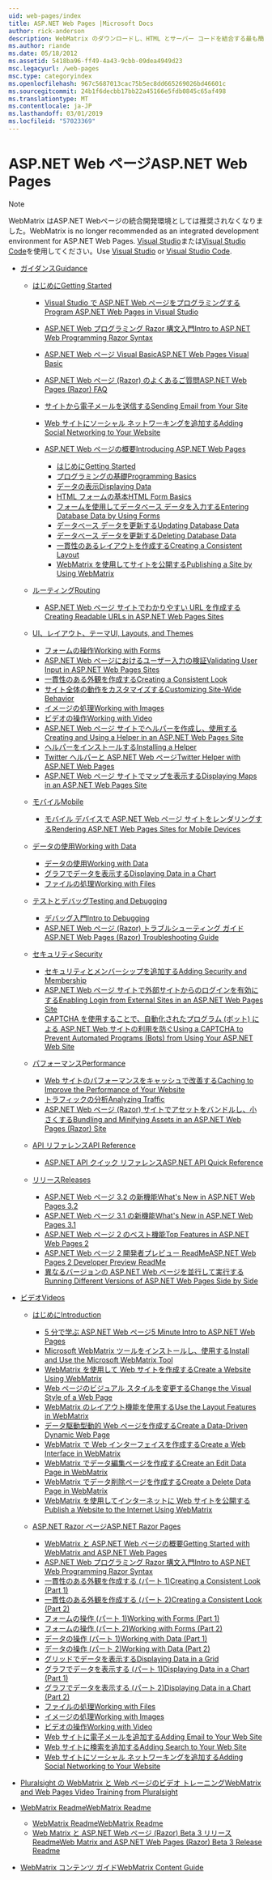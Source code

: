 ```yaml
---
uid: web-pages/index
title: ASP.NET Web Pages |Microsoft Docs
author: rick-anderson
description: WebMatrix のダウンロードし、HTML とサーバー コードを結合する最も簡単な方法で web ページをすばやく構築する方法について説明します。
ms.author: riande
ms.date: 05/18/2012
ms.assetid: 5418ba96-ff49-4a43-9cbb-09dea4949d23
msc.legacyurl: /web-pages
msc.type: categoryindex
ms.openlocfilehash: 967c5687013cac75b5ec8dd665269026bd46601c
ms.sourcegitcommit: 24b1f6decbb17bb22a45166e5fdb0845c65af498
ms.translationtype: MT
ms.contentlocale: ja-JP
ms.lasthandoff: 03/01/2019
ms.locfileid: "57023369"
---
```

<a name="aspnet-web-pages"></a><span data-ttu-id="777a8-103">ASP.NET Web ページ</span><span class="sxs-lookup"><span data-stu-id="777a8-103">ASP.NET Web Pages</span></span>
====================

> [!NOTE] 
> <span data-ttu-id="777a8-104">WebMatrix はASP.NET Webページの統合開発環境としては推奨されなくなりました。</span><span class="sxs-lookup"><span data-stu-id="777a8-104">WebMatrix is no longer recommended as an integrated development environment for ASP.NET Web Pages.</span></span> <span data-ttu-id="777a8-105">[Visual Studio](xref:aspnet/web-pages/overview/getting-started/program-asp-net-web-pages-in-visual-studio)または[Visual Studio Code](https://code.visualstudio.com/)を使用してください。</span><span class="sxs-lookup"><span data-stu-id="777a8-105">Use [Visual Studio](xref:aspnet/web-pages/overview/getting-started/program-asp-net-web-pages-in-visual-studio) or [Visual Studio Code](https://code.visualstudio.com/).</span></span>

- [<span data-ttu-id="777a8-106">ガイダンス</span><span class="sxs-lookup"><span data-stu-id="777a8-106">Guidance</span></span>](overview/index.md)

    - [<span data-ttu-id="777a8-107">はじめに</span><span class="sxs-lookup"><span data-stu-id="777a8-107">Getting Started</span></span>](overview/getting-started/index.md)

        - [<span data-ttu-id="777a8-108">Visual Studio で ASP.NET Web ページをプログラミングする</span><span class="sxs-lookup"><span data-stu-id="777a8-108">Program ASP.NET Web Pages in Visual Studio</span></span>](overview/getting-started/program-asp-net-web-pages-in-visual-studio.md)
        - [<span data-ttu-id="777a8-109">ASP.NET Web プログラミング Razor 構文入門</span><span class="sxs-lookup"><span data-stu-id="777a8-109">Intro to ASP.NET Web Programming Razor Syntax</span></span>](overview/getting-started/introducing-razor-syntax-c.md)
        - [<span data-ttu-id="777a8-110">ASP.NET Web ページ Visual Basic</span><span class="sxs-lookup"><span data-stu-id="777a8-110">ASP.NET Web Pages Visual Basic</span></span>](overview/getting-started/introducing-razor-syntax-vb.md)
        - [<span data-ttu-id="777a8-111">ASP.NET Web ページ (Razor) のよくあるご質問</span><span class="sxs-lookup"><span data-stu-id="777a8-111">ASP.NET Web Pages (Razor) FAQ</span></span>](overview/getting-started/aspnet-web-pages-razor-faq.md)
        - [<span data-ttu-id="777a8-112">サイトから電子メールを送信する</span><span class="sxs-lookup"><span data-stu-id="777a8-112">Sending Email from Your Site</span></span>](overview/getting-started/11-adding-email-to-your-web-site.md)
        - [<span data-ttu-id="777a8-113">Web サイトにソーシャル ネットワーキングを追加する</span><span class="sxs-lookup"><span data-stu-id="777a8-113">Adding Social Networking to Your Website</span></span>](overview/getting-started/13-adding-social-networking-to-your-web-site.md)
        - [<span data-ttu-id="777a8-114">ASP.NET Web ページの概要</span><span class="sxs-lookup"><span data-stu-id="777a8-114">Introducing ASP.NET Web Pages</span></span>](overview/getting-started/introducing-aspnet-web-pages-2/index.md)

            - [<span data-ttu-id="777a8-115">はじめに</span><span class="sxs-lookup"><span data-stu-id="777a8-115">Getting Started</span></span>](overview/getting-started/introducing-aspnet-web-pages-2/getting-started.md)
            - [<span data-ttu-id="777a8-116">プログラミングの基礎</span><span class="sxs-lookup"><span data-stu-id="777a8-116">Programming Basics</span></span>](overview/getting-started/introducing-aspnet-web-pages-2/intro-to-web-pages-programming.md)
            - [<span data-ttu-id="777a8-117">データの表示</span><span class="sxs-lookup"><span data-stu-id="777a8-117">Displaying Data</span></span>](overview/getting-started/introducing-aspnet-web-pages-2/displaying-data.md)
            - [<span data-ttu-id="777a8-118">HTML フォームの基本</span><span class="sxs-lookup"><span data-stu-id="777a8-118">HTML Form Basics</span></span>](overview/getting-started/introducing-aspnet-web-pages-2/form-basics.md)
            - [<span data-ttu-id="777a8-119">フォームを使用してデータベース データを入力する</span><span class="sxs-lookup"><span data-stu-id="777a8-119">Entering Database Data by Using Forms</span></span>](overview/getting-started/introducing-aspnet-web-pages-2/entering-data.md)
            - [<span data-ttu-id="777a8-120">データベース データを更新する</span><span class="sxs-lookup"><span data-stu-id="777a8-120">Updating Database Data</span></span>](overview/getting-started/introducing-aspnet-web-pages-2/updating-data.md)
            - [<span data-ttu-id="777a8-121">データベース データを更新する</span><span class="sxs-lookup"><span data-stu-id="777a8-121">Deleting Database Data</span></span>](overview/getting-started/introducing-aspnet-web-pages-2/deleting-data.md)
            - [<span data-ttu-id="777a8-122">一貫性のあるレイアウトを作成する</span><span class="sxs-lookup"><span data-stu-id="777a8-122">Creating a Consistent Layout</span></span>](overview/getting-started/introducing-aspnet-web-pages-2/layouts.md)
            - [<span data-ttu-id="777a8-123">WebMatrix を使用してサイトを公開する</span><span class="sxs-lookup"><span data-stu-id="777a8-123">Publishing a Site by Using WebMatrix</span></span>](overview/getting-started/introducing-aspnet-web-pages-2/publishing.md)
    - [<span data-ttu-id="777a8-124">ルーティング</span><span class="sxs-lookup"><span data-stu-id="777a8-124">Routing</span></span>](overview/routing/index.md)

        - [<span data-ttu-id="777a8-125">ASP.NET Web ページ サイトでわかりやすい URL を作成する</span><span class="sxs-lookup"><span data-stu-id="777a8-125">Creating Readable URLs in ASP.NET Web Pages Sites</span></span>](overview/routing/creating-readable-urls-in-aspnet-web-pages-sites.md)
    - [<span data-ttu-id="777a8-126">UI、レイアウト、テーマ</span><span class="sxs-lookup"><span data-stu-id="777a8-126">UI, Layouts, and Themes</span></span>](overview/ui-layouts-and-themes/index.md)

        - [<span data-ttu-id="777a8-127">フォームの操作</span><span class="sxs-lookup"><span data-stu-id="777a8-127">Working with Forms</span></span>](overview/ui-layouts-and-themes/4-working-with-forms.md)
        - [<span data-ttu-id="777a8-128">ASP.NET Web ページにおけるユーザー入力の検証</span><span class="sxs-lookup"><span data-stu-id="777a8-128">Validating User Input in ASP.NET Web Pages Sites</span></span>](overview/ui-layouts-and-themes/validating-user-input-in-aspnet-web-pages-sites.md)
        - [<span data-ttu-id="777a8-129">一貫性のある外観を作成する</span><span class="sxs-lookup"><span data-stu-id="777a8-129">Creating a Consistent Look</span></span>](overview/ui-layouts-and-themes/3-creating-a-consistent-look.md)
        - [<span data-ttu-id="777a8-130">サイト全体の動作をカスタマイズする</span><span class="sxs-lookup"><span data-stu-id="777a8-130">Customizing Site-Wide Behavior</span></span>](overview/ui-layouts-and-themes/18-customizing-site-wide-behavior.md)
        - [<span data-ttu-id="777a8-131">イメージの処理</span><span class="sxs-lookup"><span data-stu-id="777a8-131">Working with Images</span></span>](overview/ui-layouts-and-themes/9-working-with-images.md)
        - [<span data-ttu-id="777a8-132">ビデオの操作</span><span class="sxs-lookup"><span data-stu-id="777a8-132">Working with Video</span></span>](overview/ui-layouts-and-themes/10-working-with-video.md)
        - [<span data-ttu-id="777a8-133">ASP.NET Web ページ サイトでヘルパーを作成し、使用する</span><span class="sxs-lookup"><span data-stu-id="777a8-133">Creating and Using a Helper in an ASP.NET Web Pages Site</span></span>](overview/ui-layouts-and-themes/creating-and-using-a-helper-in-an-aspnet-web-pages-site.md)
        - [<span data-ttu-id="777a8-134">ヘルパーをインストールする</span><span class="sxs-lookup"><span data-stu-id="777a8-134">Installing a Helper</span></span>](overview/ui-layouts-and-themes/installing-helpers.md)
        - [<span data-ttu-id="777a8-135">Twitter ヘルパーと ASP.NET Web ページ</span><span class="sxs-lookup"><span data-stu-id="777a8-135">Twitter Helper with ASP.NET Web Pages</span></span>](overview/ui-layouts-and-themes/twitter-helper.md)
        - [<span data-ttu-id="777a8-136">ASP.NET Web ページ サイトでマップを表示する</span><span class="sxs-lookup"><span data-stu-id="777a8-136">Displaying Maps in an ASP.NET Web Pages Site</span></span>](overview/ui-layouts-and-themes/displaying-maps-in-an-aspnet-web-pages-site.md)
    - [<span data-ttu-id="777a8-137">モバイル</span><span class="sxs-lookup"><span data-stu-id="777a8-137">Mobile</span></span>](overview/mobile/index.md)

        - [<span data-ttu-id="777a8-138">モバイル デバイスで ASP.NET Web ページ サイトをレンダリングする</span><span class="sxs-lookup"><span data-stu-id="777a8-138">Rendering ASP.NET Web Pages Sites for Mobile Devices</span></span>](overview/mobile/rendering-aspnet-web-pages-sites-for-mobile-devices.md)
    - [<span data-ttu-id="777a8-139">データの使用</span><span class="sxs-lookup"><span data-stu-id="777a8-139">Working with Data</span></span>](overview/data/index.md)

        - [<span data-ttu-id="777a8-140">データの使用</span><span class="sxs-lookup"><span data-stu-id="777a8-140">Working with Data</span></span>](overview/data/5-working-with-data.md)
        - [<span data-ttu-id="777a8-141">グラフでデータを表示する</span><span class="sxs-lookup"><span data-stu-id="777a8-141">Displaying Data in a Chart</span></span>](overview/data/7-displaying-data-in-a-chart.md)
        - [<span data-ttu-id="777a8-142">ファイルの処理</span><span class="sxs-lookup"><span data-stu-id="777a8-142">Working with Files</span></span>](overview/data/working-with-files.md)
    - [<span data-ttu-id="777a8-143">テストとデバッグ</span><span class="sxs-lookup"><span data-stu-id="777a8-143">Testing and Debugging</span></span>](overview/testing-and-debugging/index.md)

        - [<span data-ttu-id="777a8-144">デバッグ入門</span><span class="sxs-lookup"><span data-stu-id="777a8-144">Intro to Debugging</span></span>](overview/testing-and-debugging/introduction-to-debugging.md)
        - [<span data-ttu-id="777a8-145">ASP.NET Web ページ (Razor) トラブルシューティング ガイド</span><span class="sxs-lookup"><span data-stu-id="777a8-145">ASP.NET Web Pages (Razor) Troubleshooting Guide</span></span>](overview/testing-and-debugging/aspnet-web-pages-razor-troubleshooting-guide.md)
    - [<span data-ttu-id="777a8-146">セキュリティ</span><span class="sxs-lookup"><span data-stu-id="777a8-146">Security</span></span>](overview/security/index.md)

        - [<span data-ttu-id="777a8-147">セキュリティとメンバーシップを追加する</span><span class="sxs-lookup"><span data-stu-id="777a8-147">Adding Security and Membership</span></span>](overview/security/16-adding-security-and-membership.md)
        - [<span data-ttu-id="777a8-148">ASP.NET Web ページ サイトで外部サイトからのログインを有効にする</span><span class="sxs-lookup"><span data-stu-id="777a8-148">Enabling Login from External Sites in an ASP.NET Web Pages Site</span></span>](overview/security/enabling-login-from-external-sites-in-an-aspnet-web-pages-site.md)
        - [<span data-ttu-id="777a8-149">CAPTCHA を使用することで、自動化されたプログラム (ボット) による ASP.NET Web サイトの利用を防ぐ</span><span class="sxs-lookup"><span data-stu-id="777a8-149">Using a CAPTCHA to Prevent Automated Programs (Bots) from Using Your ASP.NET Web Site</span></span>](overview/security/using-a-catpcha-to-prevent-automated-programs-bots-from-using-your-aspnet-web-site.md)
    - [<span data-ttu-id="777a8-150">パフォーマンス</span><span class="sxs-lookup"><span data-stu-id="777a8-150">Performance</span></span>](overview/performance-and-traffic/index.md)

        - [<span data-ttu-id="777a8-151">Web サイトのパフォーマンスをキャッシュで改善する</span><span class="sxs-lookup"><span data-stu-id="777a8-151">Caching to Improve the Performance of Your Website</span></span>](overview/performance-and-traffic/15-caching-to-improve-the-performance-of-your-website.md)
        - [<span data-ttu-id="777a8-152">トラフィックの分析</span><span class="sxs-lookup"><span data-stu-id="777a8-152">Analyzing Traffic</span></span>](overview/performance-and-traffic/14-analyzing-traffic.md)
        - [<span data-ttu-id="777a8-153">ASP.NET Web ページ (Razor) サイトでアセットをバンドルし、小さくする</span><span class="sxs-lookup"><span data-stu-id="777a8-153">Bundling and Minifying Assets in an ASP.NET Web Pages (Razor) Site</span></span>](overview/performance-and-traffic/bundling-and-minifying-assets-in-an-aspnet-web-pages-razor-site.md)
    - [<span data-ttu-id="777a8-154">API リファレンス</span><span class="sxs-lookup"><span data-stu-id="777a8-154">API Reference</span></span>](overview/api-reference/index.md)

        - [<span data-ttu-id="777a8-155">ASP.NET API クイック リファレンス</span><span class="sxs-lookup"><span data-stu-id="777a8-155">ASP.NET API Quick Reference</span></span>](overview/api-reference/asp-net-web-pages-api-reference.md)
    - [<span data-ttu-id="777a8-156">リリース</span><span class="sxs-lookup"><span data-stu-id="777a8-156">Releases</span></span>](overview/releases/index.md)

        - [<span data-ttu-id="777a8-157">ASP.NET Web ページ 3.2 の新機能</span><span class="sxs-lookup"><span data-stu-id="777a8-157">What's New in ASP.NET Web Pages 3.2</span></span>](overview/releases/whats-new-in-aspnet-web-pages-32.md)
        - [<span data-ttu-id="777a8-158">ASP.NET Web ページ 3.1 の新機能</span><span class="sxs-lookup"><span data-stu-id="777a8-158">What's New in ASP.NET Web Pages 3.1</span></span>](overview/releases/whats-new-aspnet-web-pages-31.md)
        - [<span data-ttu-id="777a8-159">ASP.NET Web ページ 2 のベスト機能</span><span class="sxs-lookup"><span data-stu-id="777a8-159">Top Features in ASP.NET Web Pages 2</span></span>](overview/releases/top-features-in-web-pages-2.md)
        - [<span data-ttu-id="777a8-160">ASP.NET Web ページ 2 開発者プレビュー ReadMe</span><span class="sxs-lookup"><span data-stu-id="777a8-160">ASP.NET Web Pages 2 Developer Preview ReadMe</span></span>](overview/releases/aspnet-web-pages-2-developer-preview-readme.md)
        - [<span data-ttu-id="777a8-161">異なるバージョンの ASP.NET Web ページを並行して実行する</span><span class="sxs-lookup"><span data-stu-id="777a8-161">Running Different Versions of ASP.NET Web Pages Side by Side</span></span>](overview/releases/running-v1-and-v2-sites-side-by-side.md)
- [<span data-ttu-id="777a8-162">ビデオ</span><span class="sxs-lookup"><span data-stu-id="777a8-162">Videos</span></span>](videos/index.md)

    - [<span data-ttu-id="777a8-163">はじめに</span><span class="sxs-lookup"><span data-stu-id="777a8-163">Introduction</span></span>](videos/introduction/index.md)

        - [<span data-ttu-id="777a8-164">5 分で学ぶ ASP.NET Web ページ</span><span class="sxs-lookup"><span data-stu-id="777a8-164">5 Minute Intro to ASP.NET Web Pages</span></span>](videos/introduction/5-minute-introduction-to-aspnet-web-pages.md)
        - [<span data-ttu-id="777a8-165">Microsoft WebMatrix ツールをインストールし、使用する</span><span class="sxs-lookup"><span data-stu-id="777a8-165">Install and Use the Microsoft WebMatrix Tool</span></span>](videos/introduction/install-and-use-the-microsoft-webmatrix-tool.md)
        - [<span data-ttu-id="777a8-166">WebMatrix を使用して Web サイトを作成する</span><span class="sxs-lookup"><span data-stu-id="777a8-166">Create a Website Using WebMatrix</span></span>](videos/introduction/create-a-website-using-webmatrix.md)
        - [<span data-ttu-id="777a8-167">Web ページのビジュアル スタイルを変更する</span><span class="sxs-lookup"><span data-stu-id="777a8-167">Change the Visual Style of a Web Page</span></span>](videos/introduction/change-the-visual-style-of-a-web-page.md)
        - [<span data-ttu-id="777a8-168">WebMatrix のレイアウト機能を使用する</span><span class="sxs-lookup"><span data-stu-id="777a8-168">Use the Layout Features in WebMatrix</span></span>](videos/introduction/use-the-layout-features-in-webmatrix.md)
        - [<span data-ttu-id="777a8-169">データ駆動型動的 Web ページを作成する</span><span class="sxs-lookup"><span data-stu-id="777a8-169">Create a Data-Driven Dynamic Web Page</span></span>](videos/introduction/create-a-data-driven-dynamic-web-page.md)
        - [<span data-ttu-id="777a8-170">WebMatrix で Web インターフェイスを作成する</span><span class="sxs-lookup"><span data-stu-id="777a8-170">Create a Web Interface in WebMatrix</span></span>](videos/introduction/create-a-web-interface-in-webmatrix.md)
        - [<span data-ttu-id="777a8-171">WebMatrix でデータ編集ページを作成する</span><span class="sxs-lookup"><span data-stu-id="777a8-171">Create an Edit Data Page in WebMatrix</span></span>](videos/introduction/create-an-edit-data-page-in-webmatrix.md)
        - [<span data-ttu-id="777a8-172">WebMatrix でデータ削除ページを作成する</span><span class="sxs-lookup"><span data-stu-id="777a8-172">Create a Delete Data Page in WebMatrix</span></span>](videos/introduction/create-a-delete-data-page-in-webmatrix.md)
        - [<span data-ttu-id="777a8-173">WebMatrix を使用してインターネットに Web サイトを公開する</span><span class="sxs-lookup"><span data-stu-id="777a8-173">Publish a Website to the Internet Using WebMatrix</span></span>](videos/introduction/publish-a-website-to-the-internet-using-webmatrix.md)
    - [<span data-ttu-id="777a8-174">ASP.NET Razor ページ</span><span class="sxs-lookup"><span data-stu-id="777a8-174">ASP.NET Razor Pages</span></span>](videos/aspnet-razor-pages/index.md)

        - [<span data-ttu-id="777a8-175">WebMatrix と ASP.NET Web ページの概要</span><span class="sxs-lookup"><span data-stu-id="777a8-175">Getting Started with WebMatrix and ASP.NET Web Pages</span></span>](videos/aspnet-razor-pages/getting-started-with-webmatrix-and-aspnet-web-pages.md)
        - [<span data-ttu-id="777a8-176">ASP.NET Web プログラミング Razor 構文入門</span><span class="sxs-lookup"><span data-stu-id="777a8-176">Intro to ASP.NET Web Programming Razor Syntax</span></span>](videos/aspnet-razor-pages/introduction-to-aspnet-web-programming-using-the-razor-syntax.md)
        - [<span data-ttu-id="777a8-177">一貫性のある外観を作成する (パート 1)</span><span class="sxs-lookup"><span data-stu-id="777a8-177">Creating a Consistent Look (Part 1)</span></span>](videos/aspnet-razor-pages/creating-a-consistent-look-part-1.md)
        - [<span data-ttu-id="777a8-178">一貫性のある外観を作成する (パート 2)</span><span class="sxs-lookup"><span data-stu-id="777a8-178">Creating a Consistent Look (Part 2)</span></span>](videos/aspnet-razor-pages/creating-a-consistent-look-part-2.md)
        - [<span data-ttu-id="777a8-179">フォームの操作 (パート 1)</span><span class="sxs-lookup"><span data-stu-id="777a8-179">Working with Forms (Part 1)</span></span>](videos/aspnet-razor-pages/working-with-forms-part-1.md)
        - [<span data-ttu-id="777a8-180">フォームの操作 (パート 2)</span><span class="sxs-lookup"><span data-stu-id="777a8-180">Working with Forms (Part 2)</span></span>](videos/aspnet-razor-pages/working-with-forms-part-2.md)
        - [<span data-ttu-id="777a8-181">データの操作 (パート 1)</span><span class="sxs-lookup"><span data-stu-id="777a8-181">Working with Data (Part 1)</span></span>](videos/aspnet-razor-pages/working-with-data-part-1.md)
        - [<span data-ttu-id="777a8-182">データの操作 (パート 2)</span><span class="sxs-lookup"><span data-stu-id="777a8-182">Working with Data (Part 2)</span></span>](videos/aspnet-razor-pages/working-with-data-part-2.md)
        - [<span data-ttu-id="777a8-183">グリッドでデータを表示する</span><span class="sxs-lookup"><span data-stu-id="777a8-183">Displaying Data in a Grid</span></span>](videos/aspnet-razor-pages/displaying-data-in-a-grid.md)
        - [<span data-ttu-id="777a8-184">グラフでデータを表示する (パート 1)</span><span class="sxs-lookup"><span data-stu-id="777a8-184">Displaying Data in a Chart (Part 1)</span></span>](videos/aspnet-razor-pages/displaying-data-in-a-chart-part-1.md)
        - [<span data-ttu-id="777a8-185">グラフでデータを表示する (パート 2)</span><span class="sxs-lookup"><span data-stu-id="777a8-185">Displaying Data in a Chart (Part 2)</span></span>](videos/aspnet-razor-pages/displaying-data-in-a-chart-part-2.md)
        - [<span data-ttu-id="777a8-186">ファイルの処理</span><span class="sxs-lookup"><span data-stu-id="777a8-186">Working with Files</span></span>](videos/aspnet-razor-pages/working-with-files.md)
        - [<span data-ttu-id="777a8-187">イメージの処理</span><span class="sxs-lookup"><span data-stu-id="777a8-187">Working with Images</span></span>](videos/aspnet-razor-pages/working-with-images.md)
        - [<span data-ttu-id="777a8-188">ビデオの操作</span><span class="sxs-lookup"><span data-stu-id="777a8-188">Working with Video</span></span>](videos/aspnet-razor-pages/working-with-video.md)
        - [<span data-ttu-id="777a8-189">Web サイトに電子メールを追加する</span><span class="sxs-lookup"><span data-stu-id="777a8-189">Adding Email to Your Web Site</span></span>](videos/aspnet-razor-pages/adding-email-to-your-web-site.md)
        - [<span data-ttu-id="777a8-190">Web サイトに検索を追加する</span><span class="sxs-lookup"><span data-stu-id="777a8-190">Adding Search to Your Web Site</span></span>](videos/aspnet-razor-pages/adding-search-to-your-web-site.md)
        - [<span data-ttu-id="777a8-191">Web サイトにソーシャル ネットワーキングを追加する</span><span class="sxs-lookup"><span data-stu-id="777a8-191">Adding Social Networking to Your Website</span></span>](videos/aspnet-razor-pages/adding-social-networking-to-your-website.md)
- [<span data-ttu-id="777a8-192">Pluralsight の WebMatrix と Web ページのビデオ トレーニング</span><span class="sxs-lookup"><span data-stu-id="777a8-192">WebMatrix and Web Pages Video Training from Pluralsight</span></span>](pluralsight.md)
- [<span data-ttu-id="777a8-193">WebMatrix Readme</span><span class="sxs-lookup"><span data-stu-id="777a8-193">WebMatrix Readme</span></span>](readme/index.md)

    - [<span data-ttu-id="777a8-194">WebMatrix Readme</span><span class="sxs-lookup"><span data-stu-id="777a8-194">WebMatrix Readme</span></span>](readme/overview.md)
    - [<span data-ttu-id="777a8-195">Web Matrix と ASP.NET Web ページ (Razor) Beta 3 リリース Readme</span><span class="sxs-lookup"><span data-stu-id="777a8-195">Web Matrix and ASP.NET Web Pages (Razor) Beta 3 Release Readme</span></span>](readme/beta3.md)
- [<span data-ttu-id="777a8-196">WebMatrix コンテンツ ガイド</span><span class="sxs-lookup"><span data-stu-id="777a8-196">WebMatrix Content Guide</span></span>](content-guide.md)
